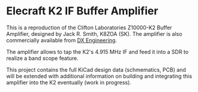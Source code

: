 # Elecraft K2 IF Buffer Amplifier 

This is a reproduction of the Clifton Laboratories Z10000-K2 Buffer Amplifier,
designed by Jack R. Smith, K8ZOA (SK). The amplifier is also commercially
available from [DX Engineering](https://www.dxengineering.com/parts/dxe-z10000k2-kit#overview).

The amplifier allows to tap the K2's 4.915 MHz IF and feed it into a SDR to
realize a band scope feature.

This project contains the full KiCad design data (schmematics, PCB) and will be
extended with additional information on building and integrating this amplifier
into the K2 eventually (work in progress).

